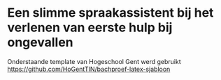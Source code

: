 # Een slimme spraakassistent bij het verlenen van eerste hulp bij ongevallen

Onderstaande template van Hogeschool Gent werd gebruikt<br>
https://github.com/HoGentTIN/bachproef-latex-sjabloon

